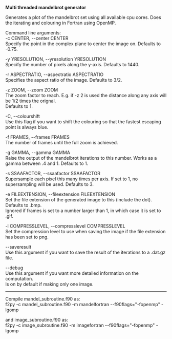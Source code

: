 **Multi threaded mandelbrot generator**

Generates a plot of the mandelbrot set using all available cpu cores. Does the iterating and colouring in Fortran using OpenMP.

Command line arguments:  
-c CENTER, --center CENTER  
    Specify the point in the complex plane to center the image on. Defaults to -0.75.

-y YRESOLUTION, --yresolution YRESOLUTION  
    Specify the number of pixels along the y-axis. Defaults to 1440.

-r ASPECTRATIO, --aspectratio ASPECTRATIO  
    Specifies the aspect ratio of the image. Defaults to 3/2.

-z ZOOM, --zoom ZOOM  
    The zoom factor to reach. E.g. if -z 2 is used the distance along any axis will be 1/2 times the orignal.  
    Defaults to 1.

-C, --colourshift  
    Use this flag if you want to shift the colouring so that the fastest escaping point is always blue.

-f FRAMES, --frames FRAMES  
    The number of frames until the full zoom is achieved.

-g GAMMA, --gamma GAMMA  
    Raise the output of the mandelbrot iterations to this number. Works as a gamma between .4 and 1. Defaults to 1.

-s SSAAFACTOR, --ssaafactor SSAAFACTOR  
    Supersample each pixel this many times per axis. If set to 1, no supersampling will be used. Defaults to 3.

-e FILEEXTENSION, --fileextension FILEEXTENSION  
    Set the file extension of the generated image to this (include the dot). Defaults to .bmp.  
    Ignored if frames is set to a number larger than 1, in which case it is set to .gif.

-l COMPRESSLEVEL, --compresslevel COMPRESSLEVEL  
    Set the compression level to use when saving the image if the file extension has been set to png.

--saveresult  
    Use this argument if you want to save the result of the iterations to a .dat.gz file.

--debug  
    Use this argument if you want more detailed information on the computation.  
    Is on by default if making only one image.

---

Compile mandel_subroutine.f90 as:  
f2py -c mandel_subroutine.f90 -m mandelfortran --f90flags="-fopenmp" -lgomp

and image_subroutine.f90 as:  
f2py -c image_subroutine.f90 -m imagefortran --f90flags="-fopenmp" -lgomp
